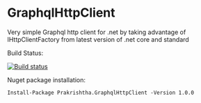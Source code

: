 # GraphqlHttpClient
Very simple Graphql http client for .net by taking advantage of IHttpClientFactory from latest version of .net core and standard

Build Status:

[![Build status](https://ci.appveyor.com/api/projects/status/u46ewl3ymt92poo7/branch/master?svg=true)](https://ci.appveyor.com/project/sarul84/graphqlhttpclient/branch/master)


Nuget package installation:
```
Install-Package Prakrishtha.GraphqlHttpClient -Version 1.0.0
```
